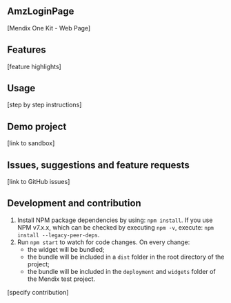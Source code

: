 ## AmzLoginPage

[Mendix One Kit - Web Page]

## Features

[feature highlights]

## Usage

[step by step instructions]

## Demo project

[link to sandbox]

## Issues, suggestions and feature requests

[link to GitHub issues]

## Development and contribution

1. Install NPM package dependencies by using: `npm install`. If you use NPM v7.x.x, which can be checked by executing
   `npm -v`, execute: `npm install --legacy-peer-deps`.
1. Run `npm start` to watch for code changes. On every change:
   - the widget will be bundled;
   - the bundle will be included in a `dist` folder in the root directory of the project;
   - the bundle will be included in the `deployment` and `widgets` folder of the Mendix test project.

[specify contribution]
